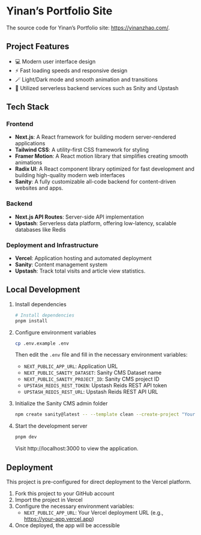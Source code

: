 # Yinan’s Portfolio Site

The source code for Yinan’s Portfolio site: https://yinanzhao.com/.

## Project Features

- 💻 Modern user interface design
- ⚡ Fast loading speeds and responsive design
- 🪄 Light/Dark mode and smooth animation and transitions
- 💾 Utilized serverless backend services such as Snity and Upstash

## Tech Stack

### Frontend

- **Next.js**: A React framework for building modern server-rendered applications
- **Tailwind CSS**: A utility-first CSS framework for styling
- **Framer Motion**: A React motion library that simplifies creating smooth animations
- **Radix UI**: A React component library optimized for fast development and building high-quality modern web interfaces
- **Sanity**: A fully customizable all-code backend for content-driven websites and apps.

### Backend

- **Next.js API Routes**: Server-side API implementation
- **Upstash**: Serverless data platform, offering low-latency, scalable databases like Redis

### Deployment and Infrastructure

- **Vercel**: Application hosting and automated deployment
- **Sanity**: Content management system
- **Upstash**: Track total visits and article view statistics.

## Local Development

1. Install dependencies

   ```bash
   # Install dependencies
   pnpm install
   ```

2. Configure environment variables

   ```bash
   cp .env.example .env
   ```

   Then edit the `.env` file and fill in the necessary environment variables:

   - `NEXT_PUBLIC_APP_URL`: Application URL
   - `NEXT_PUBLIC_SANITY_DATASET`: Sanity CMS Dataset name
   - `NEXT_PUBLIC_SANITY_PROJECT_ID`: Sanity CMS project ID
   - `UPSTASH_REDIS_REST_TOKEN`: Upstash Reids REST API token
   - `UPSTASH_REDIS_REST_URL`: Upstash Reids REST API URL

3. Initialize the Sanity CMS admin folder

   ```bash
   npm create sanity@latest -- --template clean --create-project "Your-Project-Name" --dataset production
   ```

4. Start the development server

   ```bash
   pnpm dev
   ```

   Visit http://localhost:3000 to view the application.

## Deployment

This project is pre-configured for direct deployment to the Vercel platform.

1. Fork this project to your GitHub account
2. Import the project in Vercel
3. Configure the necessary environment variables:
   - `NEXT_PUBLIC_APP_URL`: Your Vercel deployment URL (e.g., https://your-app.vercel.app)
4. Once deployed, the app will be accessible
